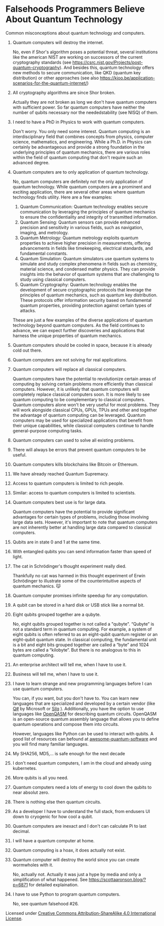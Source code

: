 # Falsehoods Programmers Believe About Quantum Technology

Common misconceptions about quantum technology and computers.

1. Quantum computers will destroy the internet.

   No, even if Shor's algorithm poses a potential threat, several institutions like the american NIST are working on successors of the current cryptography standards (see https://csrc.nist.gov/Projects/post-quantum-cryptography). And besides this, quantum technology offers new methods to secure communication, like QKD (quantum key distribution) or other approaches (see also https://kjoo.be/application-scenarios-for-the-quantum-internet/)
   
2. All cryptography algorithms are since Shor broken.

   Actually they are not broken as long we don't have quantum computers with sufficient power. So far quantum computers have neither the number of qubits necessary nor the neededstability (see NISQ) of them. 
   
3. I need to have a PhD in Physics to work with quantum computers.

   Don't worry. You only need some interest. Quantum computing is an interdisciplinary field that combines concepts from physics, computer science, mathematics, and engineering. While a Ph.D. in Physics can certainly be advantageous and provide a strong foundation in the underlying principles of quantum mechanics, there are various roles within the field of quantum computing that don't require such an advanced degree.
   
5. Quantum computers are to only application of quantum technology.

   No, quantum computers are definitely not the only application of quantum technology. While quantum computers are a prominent and exciting application, there are several other areas where quantum technology finds utility. Here are a few examples:
      1. Quantum Communication: Quantum technology enables secure communication by leveraging the principles of quantum mechanics to ensure the confidentiality and integrity of transmitted information.
      3. Quantum Sensing: Quantum sensors can provide enhanced precision and sensitivity in various fields, such as navigation, imaging, and metrology.
      4. Quantum Metrology: Quantum metrology exploits quantum properties to achieve higher precision in measurements, offering advancements in fields like timekeeping, electrical standards, and fundamental constants.
      5. Quantum Simulation: Quantum simulators use quantum systems to simulate and study complex phenomena in fields such as chemistry, material science, and condensed matter physics. They can provide insights into the behavior of quantum systems that are challenging to study using classical computers.
      6. Quantum Cryptography: Quantum technology enables the development of secure cryptographic protocols that leverage the principles of quantum mechanics, such as quantum key distribution. These protocols offer information security based on fundamental quantum properties, providing protection against certain types of attacks.

   These are just a few examples of the diverse applications of quantum technology beyond quantum computers. As the field continues to advance, we can expect further discoveries and applications that harness the unique properties of quantum mechanics.
   
7. Quantum computers should be cooled in space, because it is already cold out there.
8. Quantum computers are not solving for real applications.
9. Quantum computers will replace all classical computers.

   Quantum computers have the potential to revolutionize certain areas of computing by solving certain problems more efficiently than classical computers. However, it is unlikely that quantum computers will completely replace classical computers soon. It is more likely to see quantum computing to be complementary to classical computers. Quantum computers alone won't be very useful for most problems. They will work alongside classical CPUs, GPUs, TPUs and other and together the advantage of quantum computing can be leveraged. Quantum computers may be used for specialized applications that benefit from their unique capabilities, while classical computers continue to handle general-purpose computing tasks.
   
11. Quantum computers can used to solve all existing problems.
12. There will always be errors that prevent quantum computers to be useful.
13. Quantum computers kills blockchains like Bitcoin or Ethereum.
14. We have already reached Quantum Supremacy.
15. Access to quantum computers is limited to rich people.

16. Similar: access to quantum computers is limited to scientists.

17. Quantum computers best use is for large data.

    Quantum computers have the potential to provide significant advantages for certain types of problems, including those involving large data sets. However, it's important to note that quantum computers are not inherently better at handling large data compared to classical computers.

18. Qubits are in state 0 and 1 at the same time.

19. With entangled qubits you can send information faster than speed of light.

20. The cat in Schrödinger's thought experiment really died.

    Thankfully no cat was harmed in this thought experiment of Erwin Schrödinger to illustrate some of the counterintuitive aspects of quantum mechanics. 😽

21. Quantum computer promises infinite speedup for any computation.
22. A qubit can be stored in a hard disk or USB stick like a normal bit.
23. Eight qubits grouped together are a qubyte.

    No, eight qubits grouped together is not called a "qubyte". “Qubyte” is not a standard term in quantum computing. For example, a system of eight qubits is often referred to as an eight-qubit quantum register or an eight-qubit quantum state. In classical computing, the fundamental unit is a bit and eight bits grouped together are called a “byte” and 1024 bytes are called a “kilobyte”. But there is no analogous to this in quantum computing.    
25. An enterprise architect will tell me, when I have to use it. 
26. Business will tell me, when I have to use it.

27. I have to learn strange and new programming languages before I can use quantum computers.

    You can, if you want, but you don't have to. You can learn new languages that are specialized and developed by a certain vendor (like [Q#](https://azure.microsoft.com/en-us/resources/development-kit/quantum-computing/) by Microsoft or [Silq](https://silq.ethz.ch/) ). Additionally, you have the option to use languages like [OpenQASM](https://github.com/openqasm/) for describing quantum circuits. OpenQASM is an open-source quantum assembly language that allows you to define quantum operations and compose them into circuits.

    However, languages like Python can be used to interact with qubits. A good list of resources can befound at [awesome-quantum-software](https://github.com/qosf/awesome-quantum-software) and you will find many familiar languages.

28. My SHA256, MD5,... is safe enough for the next decade 

    
29. I don't need quantum computers, I am in the cloud and already using kubernetes.
30. More qubits is all you need. 
31. Quantum computers need a lots of energy to cool down the qubits to near absolut zero.
32. There is nothing else then quantum circuits.
33. As a developer I have to understand the full stack, from endusers UI down to cryogenic for how cool a qubit.
34. Quantum computers are inexact and I don't can calculate Pi to last decimal.
35. I will have a quantum computer at home.
36. Quantum computing is a hoax, it does actually not exist. 
37. Quantum computer will destroy the world since you can create wormwholes with it.

    No, actually not. Actually it was just a hype by media and only a simplification of what happened. See https://scottaaronson.blog/?p=6871 for detailed explaination.

38. I have to use Python to program quantum computers.
    
      No, see quantum falsehood #26.



Licensed under [Creative Commons Attribution-ShareAlike 4.0 International License](http://creativecommons.org/licenses/by-sa/4.0/).
